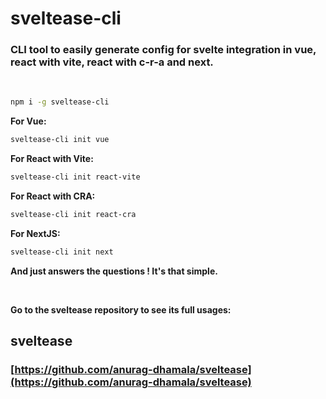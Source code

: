
# sveltease-cli

### CLI tool to easily generate config for svelte integration in vue, react with vite, react with c-r-a and next.

<br/>


```bash
npm i -g sveltease-cli
```

**For Vue:**


```bash
sveltease-cli init vue
```

**For React with Vite:**

```bash
sveltease-cli init react-vite
```

**For React with CRA:**

```bash
sveltease-cli init react-cra
```


**For NextJS:**

```bash
sveltease-cli init next
```
**And just answers the questions ! It's that simple.**

<br/>

**Go to the sveltease repository to see its full usages:**
## sveltease

### [https://github.com/anurag-dhamala/sveltease](https://github.com/anurag-dhamala/sveltease)